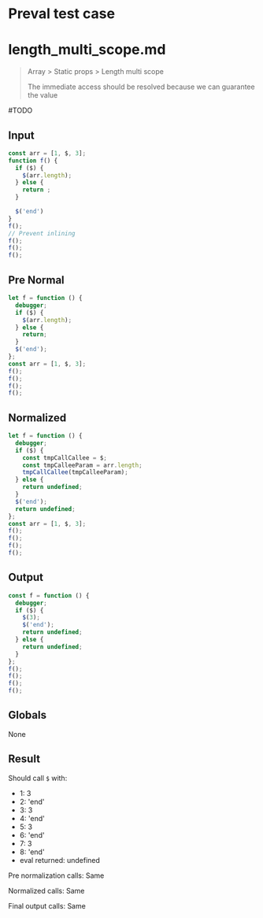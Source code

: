 # Preval test case

# length_multi_scope.md

> Array > Static props > Length multi scope
>
> The immediate access should be resolved because we can guarantee the value

#TODO

## Input

`````js filename=intro
const arr = [1, $, 3];
function f() {
  if ($) {
    $(arr.length);
  } else {
    return ;  
  }

  $('end')
}
f();
// Prevent inlining
f();
f();
f();
`````

## Pre Normal

`````js filename=intro
let f = function () {
  debugger;
  if ($) {
    $(arr.length);
  } else {
    return;
  }
  $('end');
};
const arr = [1, $, 3];
f();
f();
f();
f();
`````

## Normalized

`````js filename=intro
let f = function () {
  debugger;
  if ($) {
    const tmpCallCallee = $;
    const tmpCalleeParam = arr.length;
    tmpCallCallee(tmpCalleeParam);
  } else {
    return undefined;
  }
  $('end');
  return undefined;
};
const arr = [1, $, 3];
f();
f();
f();
f();
`````

## Output

`````js filename=intro
const f = function () {
  debugger;
  if ($) {
    $(3);
    $('end');
    return undefined;
  } else {
    return undefined;
  }
};
f();
f();
f();
f();
`````

## Globals

None

## Result

Should call `$` with:
 - 1: 3
 - 2: 'end'
 - 3: 3
 - 4: 'end'
 - 5: 3
 - 6: 'end'
 - 7: 3
 - 8: 'end'
 - eval returned: undefined

Pre normalization calls: Same

Normalized calls: Same

Final output calls: Same

